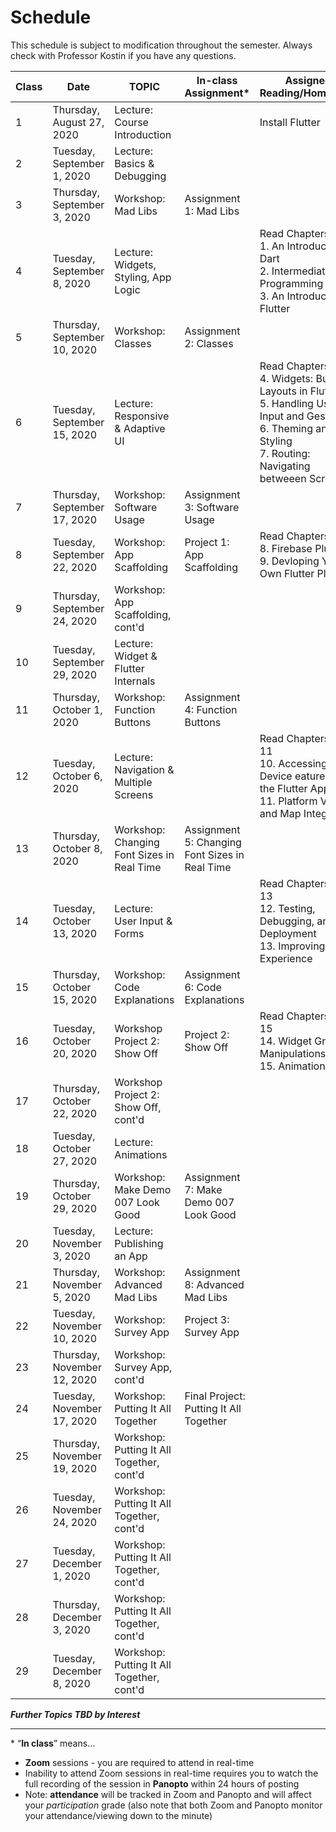 # Schedule
This schedule is subject to modification throughout the semester. Always check with Professor Kostin if you have any questions.

| Class | Date                         | TOPIC                                       | In-class Assignment*                            | Assigned Reading/Homework                                    |
| ----- | ---------------------------- | ------------------------------------------- | ----------------------------------------------- | ------------------------------------------------------------ |
| 1     | Thursday, August 27, 2020    | Lecture: Course Introduction                |                                                 | Install Flutter                                              |
| 2     | Tuesday, September 1, 2020   | Lecture: Basics &  Debugging                |                                                 |                                                              |
| 3     | Thursday, September 3, 2020  | Workshop: Mad Libs                          | Assignment 1: Mad Libs                          |                                                              |
| 4     | Tuesday, September 8, 2020   | Lecture: Widgets, Styling, App  Logic       |                                                 | Read Chapters 1-3<br>1. An Introduction to Dart<br>2. Intermediate Dart Programming<br>3. An Introduction to Flutter |
| 5     | Thursday, September 10, 2020 | Workshop: Classes                           | Assignment 2: Classes                           |                                                              |
| 6     | Tuesday, September 15, 2020  | Lecture: Responsive &  Adaptive UI          |                                                 | Read Chapters 4-7<br>4. Widgets: Building Layouts in Flutter<br>5. Handling User Input and Gestures<br>6. Theming and Styling<br>7. Routing: Navigating betweeen Screens |
| 7     | Thursday, September 17, 2020 | Workshop: Software  Usage                   | Assignment 3: Software Usage                    |                                                              |
| 8     | Tuesday, September 22, 2020  | Workshop: App  Scaffolding                  | Project 1: App Scaffolding                      | Read Chapters 8-9<br>8. Firebase Plugins<br>9. Devloping Your Own Flutter Plugin |
| 9     | Thursday, September 24, 2020 | Workshop: App Scaffolding, cont'd           |                                                 |                                                              |
| 10    | Tuesday, September 29, 2020  | Lecture: Widget & Flutter Internals         |                                                 |                                                              |
| 11    | Thursday, October 1, 2020    | Workshop: Function  Buttons                 | Assignment 4: Function Buttons                  |                                                              |
| 12    | Tuesday, October 6, 2020     | Lecture: Navigation &  Multiple Screens     |                                                 | Read Chapters 10-11<br>10. Accessing Device eatures from the Flutter App<br>11. Platform Views and Map Integration |
| 13    | Thursday, October 8, 2020    | Workshop: Changing  Font Sizes in Real Time | Assignment 5: Changing Font  Sizes in Real Time |                                                              |
| 14    | Tuesday, October 13, 2020    | Lecture: User Input &  Forms                |                                                 | Read Chapters 12-13<br>12. Testing, Debugging, and Deployment<br>13. Improving User Experience |
| 15    | Thursday, October 15, 2020   | Workshop: Code  Explanations                | Assignment 6: Code Explanations                 |                                                              |
| 16    | Tuesday, October 20, 2020    | Workshop Project 2: Show Off                | Project 2: Show Off                             | Read Chapters 14-15<br>14. Widget Graphic Manipulations<br>15. Animations |
| 17    | Thursday, October 22, 2020   | Workshop Project 2: Show Off,  cont'd       |                                                 |                                                              |
| 18    | Tuesday, October 27, 2020    | Lecture: Animations                         |                                                 |                                                              |
| 19    | Thursday, October 29, 2020   | Workshop: Make Demo  007 Look Good          | Assignment 7: Make Demo 007 Look  Good          |                                                              |
| 20    | Tuesday, November 3, 2020    | Lecture: Publishing an App                  |                                                 |                                                              |
| 21    | Thursday, November 5, 2020   | Workshop: Advanced  Mad Libs                | Assignment 8: Advanced Mad Libs                 |                                                              |
| 22    | Tuesday, November 10, 2020   | Workshop: Survey App                        | Project 3: Survey App                           |                                                              |
| 23    | Thursday, November 12, 2020  | Workshop: Survey App,  cont'd               |                                                 |                                                              |
| 24    | Tuesday, November 17, 2020   | Workshop: Putting It All Together           | Final Project: Putting It All  Together         |                                                              |
| 25    | Thursday, November 19, 2020  | Workshop: Putting It All Together, cont'd   |                                                 |                                                              |
| 26    | Tuesday, November 24, 2020   | Workshop: Putting It All Together, cont'd   |                                                 |                                                              |
| 27    | Tuesday, December 1, 2020    | Workshop: Putting It All Together, cont'd   |                                                 |                                                              |
| 28    | Thursday, December 3, 2020   | Workshop: Putting It All Together, cont'd   |                                                 |                                                              |
| 29    | Tuesday, December 8, 2020    | Workshop: Putting It All Together, cont'd   |                                                 |                                                              |

***Further Topics TBD by Interest***

<hr>


\* “**In class**” means…

- **Zoom** sessions - you are required to attend in real-time
- Inability to attend Zoom sessions in real-time requires you to watch the full recording of the session in **Panopto** within 24 hours of posting
- Note: **attendance** will be tracked in Zoom and Panopto and will affect your *participation* grade (also note that both Zoom and Panopto monitor your attendance/viewing down to the minute)